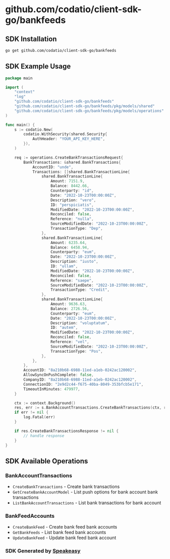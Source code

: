 # github.com/codatio/client-sdk-go/bankfeeds

<!-- Start SDK Installation -->
## SDK Installation

```bash
go get github.com/codatio/client-sdk-go/bankfeeds
```
<!-- End SDK Installation -->

## SDK Example Usage
<!-- Start SDK Example Usage -->
```go
package main

import (
    "context"
    "log"
    "github.com/codatio/client-sdk-go/bankfeeds"
    "github.com/codatio/client-sdk-go/bankfeeds/pkg/models/shared"
    "github.com/codatio/client-sdk-go/bankfeeds/pkg/models/operations"
)

func main() {
    s := codatio.New(
        codatio.WithSecurity(shared.Security{
            AuthHeader: "YOUR_API_KEY_HERE",
        }),
    )

    req := operations.CreateBankTransactionsRequest{
        BankTransactions: &shared.BankTransactions{
            AccountID: "unde",
            Transactions: []shared.BankTransactionLine{
                shared.BankTransactionLine{
                    Amount: 7151.9,
                    Balance: 8442.66,
                    Counterparty: "id",
                    Date: "2022-10-23T00:00:00Z",
                    Description: "vero",
                    ID: "perspiciatis",
                    ModifiedDate: "2022-10-23T00:00:00Z",
                    Reconciled: false,
                    Reference: "nulla",
                    SourceModifiedDate: "2022-10-23T00:00:00Z",
                    TransactionType: "Dep",
                },
                shared.BankTransactionLine{
                    Amount: 6235.64,
                    Balance: 6458.94,
                    Counterparty: "eum",
                    Date: "2022-10-23T00:00:00Z",
                    Description: "iusto",
                    ID: "ullam",
                    ModifiedDate: "2022-10-23T00:00:00Z",
                    Reconciled: false,
                    Reference: "saepe",
                    SourceModifiedDate: "2022-10-23T00:00:00Z",
                    TransactionType: "Credit",
                },
                shared.BankTransactionLine{
                    Amount: 9636.63,
                    Balance: 2726.56,
                    Counterparty: "eum",
                    Date: "2022-10-23T00:00:00Z",
                    Description: "voluptatum",
                    ID: "autem",
                    ModifiedDate: "2022-10-23T00:00:00Z",
                    Reconciled: false,
                    Reference: "vel",
                    SourceModifiedDate: "2022-10-23T00:00:00Z",
                    TransactionType: "Pos",
                },
            },
        },
        AccountID: "8a210b68-6988-11ed-a1eb-0242ac120002",
        AllowSyncOnPushComplete: false,
        CompanyID: "8a210b68-6988-11ed-a1eb-0242ac120002",
        ConnectionID: "2e9d2c44-f675-40ba-8049-353bfcb5e171",
        TimeoutInMinutes: 479977,
    }

    ctx := context.Background()
    res, err := s.BankAccountTransactions.CreateBankTransactions(ctx, req)
    if err != nil {
        log.Fatal(err)
    }

    if res.CreateBankTransactionsResponse != nil {
        // handle response
    }
}
```
<!-- End SDK Example Usage -->

<!-- Start SDK Available Operations -->
## SDK Available Operations


### BankAccountTransactions

* `CreateBankTransactions` - Create bank transactions
* `GetCreateBankAccountModel` - List push options for bank account bank transactions
* `ListBankAccountTransactions` - List bank transactions for bank account

### BankFeedAccounts

* `CreateBankFeed` - Create bank feed bank accounts
* `GetBankFeeds` - List bank feed bank accounts
* `UpdateBankFeed` - Update bank feed bank account
<!-- End SDK Available Operations -->

### SDK Generated by [Speakeasy](https://docs.speakeasyapi.dev/docs/using-speakeasy/client-sdks)

